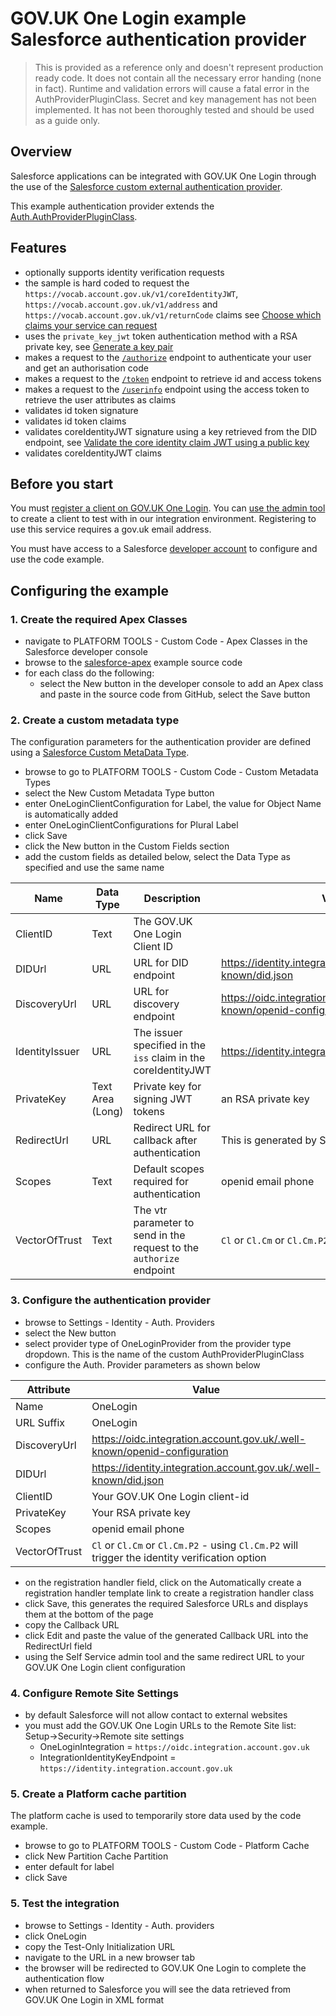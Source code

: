 # GOV.UK One Login example Salesforce authentication provider

> This is provided as a reference only and doesn't represent production ready code. It does not contain all the necessary error handing (none in fact). Runtime and validation errors will cause a fatal error in the AuthProviderPluginClass. Secret and key management has not been implemented. It has not been thoroughly tested and should be used as a guide only.

## Overview

 Salesforce applications can be integrated with GOV.UK One Login through the use of the [Salesforce custom external authentication provider](https://help.salesforce.com/s/articleView?id=sf.sso_provider_plugin_custom.htm&type=5).

 This example authentication provider extends the [Auth.AuthProviderPluginClass](https://developer.salesforce.com/docs/atlas.en-us.apexref.meta/apexref/apex_class_Auth_AuthProviderPluginClass.htm).

## Features

- optionally supports identity verification requests
- the sample is hard coded to request the `https://vocab.account.gov.uk/v1/coreIdentityJWT`, `https://vocab.account.gov.uk/v1/address` and `https://vocab.account.gov.uk/v1/returnCode` claims see [Choose which claims your service can request](https://docs.sign-in.service.gov.uk/before-integrating/choose-which-user-attributes-your-service-can-request/#choose-which-claims-your-service-can-request)
- uses the `private_key_jwt` token authentication method with a RSA private key, see [Generate a key pair](https://docs.sign-in.service.gov.uk/before-integrating/set-up-your-public-and-private-keys/#create-a-key-pair)
- makes a request to the [`/authorize`](https://docs.sign-in.service.gov.uk/integrate-with-integration-environment/authenticate-your-user/#make-a-request-to-the-authorize-endpoint) endpoint to authenticate your user and get an authorisation code
- makes a request to the [`/token`](https://docs.sign-in.service.gov.uk/integrate-with-integration-environment/authenticate-your-user/#make-a-token-request) endpoint to retrieve id and access tokens
- makes a request to the [`/userinfo`](https://docs.sign-in.service.gov.uk/integrate-with-integration-environment/authenticate-your-user/#retrieve-user-information) endpoint using the access token to retrieve the user attributes as claims
- validates id token signature
- validates id token claims
- validates coreIdentityJWT signature using a key retrieved from the DID endpoint, see [Validate the core identity claim JWT using a public key](https://docs.sign-in.service.gov.uk/integrate-with-integration-environment/prove-users-identity/#validate-the-core-identity-claim-jwt-using-a-public-key)
- validates coreIdentityJWT claims

## Before you start

You must [register a client on GOV.UK One Login](https://docs.sign-in.service.gov.uk/before-integrating/register-and-manage-your-service/). You can [use the admin tool](https://admin.sign-in.service.gov.uk/register/enter-email-address) to create a client to test with in our integration environment. Registering to use this service requires a gov.uk email address.

You must have access to a Salesforce [developer account](https://developer.salesforce.com/) to configure and use the code example.

## Configuring the example

### 1. Create the required Apex Classes

- navigate to PLATFORM TOOLS - Custom Code - Apex Classes in the Salesforce developer console
- browse to the [salesforce-apex](https://github.com/govuk-one-login/onboarding-examples/tree/main/clients/salesforce-apex) example source code
- for each class do the following:
  - select the New button in the developer console to add an Apex class and paste in the source code from GitHub, select the Save button

### 2. Create a custom metadata type

The configuration parameters for the authentication provider are defined using a [Salesforce Custom MetaData Type](https://help.salesforce.com/s/articleView?id=sf.custommetadatatypes_overview.htm&type=5).

- browse to go to PLATFORM TOOLS - Custom Code - Custom Metadata Types
- select the New Custom Metadata Type button
- enter OneLoginClientConfiguration for Label, the value for Object Name is automatically added
- enter OneLoginClientConfigurations for Plural Label
- click Save
- click the New button in the Custom Fields section
- add the custom fields as detailed below, select the Data Type as specified and use the same name
  
| Name | Data Type | Description | Value |
|------|------|------|------|
| ClientID| Text| The GOV.UK One Login Client ID ||
| DIDUrl| URL | URL for DID endpoint| https://identity.integration.account.gov.uk/.well-known/did.json |
| DiscoveryUrl | URL | URL for discovery endpoint| https://oidc.integration.account.gov.uk/.well-known/openid-configuration |
| IdentityIssuer | URL | The issuer specified in the `iss` claim in the coreIdentityJWT | https://identity.integration.account.gov.uk/ |
| PrivateKey | Text Area (Long) | Private key for signing JWT tokens| an RSA private key |
| RedirectUrl | URL | Redirect URL for callback after authentication| This is generated by Salesforce |
| Scopes | Text | Default scopes required for authentication| openid email phone |
| VectorOfTrust | Text | The vtr parameter to send in the request to the `authorize` endpoint | `Cl` or `Cl.Cm` or `Cl.Cm.P2` |

### 3. Configure the authentication provider

- browse to Settings - Identity - Auth. Providers
- select the New button
- select provider type of OneLoginProvider from the provider type dropdown. This is the name of the custom AuthProviderPluginClass
- configure the Auth. Provider parameters as shown below

| Attribute | Value |
|-----|-----|
| Name | OneLogin |
| URL Suffix | OneLogin |
| DiscoveryUrl | https://oidc.integration.account.gov.uk/.well-known/openid-configuration |
| DIDUrl | https://identity.integration.account.gov.uk/.well-known/did.json |
| ClientID | Your GOV.UK One Login client-id |
| PrivateKey | Your RSA private key |
| Scopes | openid email phone |
| VectorOfTrust | `Cl` or `Cl.Cm` or `Cl.Cm.P2` - using `Cl.Cm.P2` will trigger the identity verification option |

- on the registration handler field, click on the Automatically create a registration handler template link to create a registration handler class
- click Save, this generates the required Salesforce URLs and displays them at the bottom of the page
- copy the Callback URL
- click Edit and paste the value of the generated Callback URL into the RedirectUrl field
- using the Self Service admin tool and the same redirect URL to your GOV.UK One Login client configuration

### 4. Configure Remote Site Settings

- by default Salesforce will not allow contact to external websites
- you must add the GOV.UK One Login URLs to the Remote Site list: Setup->Security->Remote site settings
  - OneLoginIntegration = `https://oidc.integration.account.gov.uk`
  - IntegrationIdentityKeyEndpoint = `https://identity.integration.account.gov.uk`

### 5. Create a Platform cache partition

The platform cache is used to temporarily store data used by the code example.

- browse to go to PLATFORM TOOLS - Custom Code - Platform Cache
- click New Partition Cache Partition
- enter default for label
- click Save

### 5. Test the integration

- browse to Settings - Identity - Auth. providers
- click OneLogin
- copy the Test-Only Initialization URL
- navigate to the URL in a new browser tab
- the browser will be redirected to GOV.UK One Login to complete the authentication flow
- when returned to Salesforce you will see the data retrieved from GOV.UK One Login in XML format
